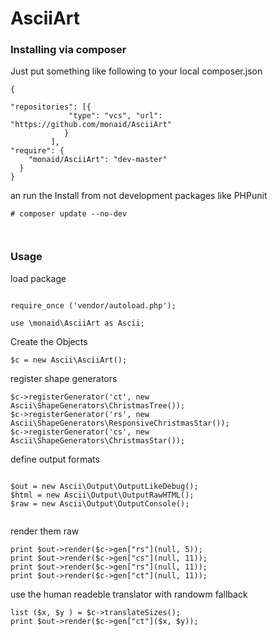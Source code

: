 # AsciiArt


### Installing via composer

Just put something like following to your local composer.json

```
{

"repositories": [{
             "type": "vcs", "url": "https://github.com/monaid/AsciiArt" 
            }
         ],
"require": {
    "monaid/AsciiArt": "dev-master"
  }
} 

```

an run the Install from not development packages like PHPunit  

```
# composer update --no-dev 



```

### Usage

load package
```

require_once ('vendor/autoload.php');

use \monaid\AsciiArt as Ascii;

```


Create the Objects
```
$c = new Ascii\AsciiArt();

 ```
register shape generators

```
$c->registerGenerator('ct', new Ascii\ShapeGenerators\ChristmasTree());  
$c->registerGenerator('rs', new Ascii\ShapeGenerators\ResponsiveChristmasStar()); 
$c->registerGenerator('cs', new Ascii\ShapeGenerators\ChristmasStar());

```

define output formats

```

$out = new Ascii\Output\OutputLikeDebug();
$html = new Ascii\Output\OutputRawHTML();
$raw = new Ascii\Output\OutputConsole();


```
render them  raw
  
``` 
print $out->render($c->gen["rs"](null, 5));
print $out->render($c->gen["cs"](null, 11));
print $out->render($c->gen["rs"](null, 11));
print $out->render($c->gen["ct"](null, 11));

```

use the human readeble translator with randowm fallback


```
list ($x, $y ) = $c->translateSizes();
print $out->render($c->gen["ct"]($x, $y));

```

